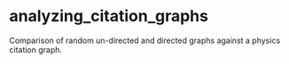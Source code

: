 # analyzing_citation_graphs
Comparison of random un-directed and directed graphs against a physics citation graph.

